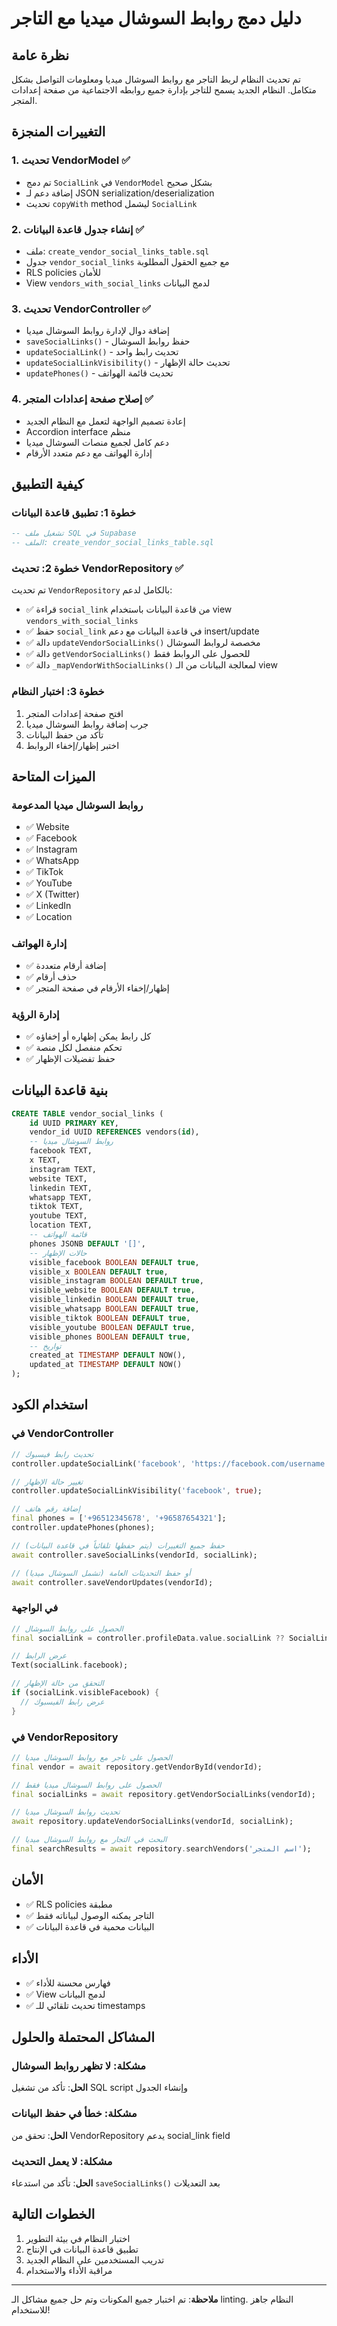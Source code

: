 # دليل دمج روابط السوشال ميديا مع التاجر

## نظرة عامة
تم تحديث النظام لربط التاجر مع روابط السوشال ميديا ومعلومات التواصل بشكل متكامل. النظام الجديد يسمح للتاجر بإدارة جميع روابطه الاجتماعية من صفحة إعدادات المتجر.

## التغييرات المنجزة

### 1. تحديث VendorModel ✅
- تم دمج `SocialLink` في `VendorModel` بشكل صحيح
- إضافة دعم لـ JSON serialization/deserialization
- تحديث `copyWith` method ليشمل `SocialLink`

### 2. إنشاء جدول قاعدة البيانات ✅
- ملف: `create_vendor_social_links_table.sql`
- جدول `vendor_social_links` مع جميع الحقول المطلوبة
- RLS policies للأمان
- View `vendors_with_social_links` لدمج البيانات

### 3. تحديث VendorController ✅
- إضافة دوال لإدارة روابط السوشال ميديا
- `saveSocialLinks()` - حفظ روابط السوشال
- `updateSocialLink()` - تحديث رابط واحد
- `updateSocialLinkVisibility()` - تحديث حالة الإظهار
- `updatePhones()` - تحديث قائمة الهواتف

### 4. إصلاح صفحة إعدادات المتجر ✅
- إعادة تصميم الواجهة لتعمل مع النظام الجديد
- Accordion interface منظم
- دعم كامل لجميع منصات السوشال ميديا
- إدارة الهواتف مع دعم متعدد الأرقام

## كيفية التطبيق

### خطوة 1: تطبيق قاعدة البيانات
```sql
-- تشغيل ملف SQL في Supabase
-- الملف: create_vendor_social_links_table.sql
```

### خطوة 2: تحديث VendorRepository ✅
تم تحديث `VendorRepository` بالكامل لدعم:
- ✅ قراءة `social_link` من قاعدة البيانات باستخدام view `vendors_with_social_links`
- ✅ حفظ `social_link` في قاعدة البيانات مع دعم insert/update
- ✅ دالة `updateVendorSocialLinks()` مخصصة لروابط السوشال
- ✅ دالة `getVendorSocialLinks()` للحصول على الروابط فقط
- ✅ دالة `_mapVendorWithSocialLinks()` لمعالجة البيانات من الـ view

### خطوة 3: اختبار النظام
1. افتح صفحة إعدادات المتجر
2. جرب إضافة روابط السوشال ميديا
3. تأكد من حفظ البيانات
4. اختبر إظهار/إخفاء الروابط

## الميزات المتاحة

### روابط السوشال ميديا المدعومة
- ✅ Website
- ✅ Facebook
- ✅ Instagram
- ✅ WhatsApp
- ✅ TikTok
- ✅ YouTube
- ✅ X (Twitter)
- ✅ LinkedIn
- ✅ Location

### إدارة الهواتف
- ✅ إضافة أرقام متعددة
- ✅ حذف أرقام
- ✅ إظهار/إخفاء الأرقام في صفحة المتجر

### إدارة الرؤية
- ✅ كل رابط يمكن إظهاره أو إخفاؤه
- ✅ تحكم منفصل لكل منصة
- ✅ حفظ تفضيلات الإظهار

## بنية قاعدة البيانات

```sql
CREATE TABLE vendor_social_links (
    id UUID PRIMARY KEY,
    vendor_id UUID REFERENCES vendors(id),
    -- روابط السوشال ميديا
    facebook TEXT,
    x TEXT,
    instagram TEXT,
    website TEXT,
    linkedin TEXT,
    whatsapp TEXT,
    tiktok TEXT,
    youtube TEXT,
    location TEXT,
    -- قائمة الهواتف
    phones JSONB DEFAULT '[]',
    -- حالات الإظهار
    visible_facebook BOOLEAN DEFAULT true,
    visible_x BOOLEAN DEFAULT true,
    visible_instagram BOOLEAN DEFAULT true,
    visible_website BOOLEAN DEFAULT true,
    visible_linkedin BOOLEAN DEFAULT true,
    visible_whatsapp BOOLEAN DEFAULT true,
    visible_tiktok BOOLEAN DEFAULT true,
    visible_youtube BOOLEAN DEFAULT true,
    visible_phones BOOLEAN DEFAULT true,
    -- تواريخ
    created_at TIMESTAMP DEFAULT NOW(),
    updated_at TIMESTAMP DEFAULT NOW()
);
```

## استخدام الكود

### في VendorController
```dart
// تحديث رابط فيسبوك
controller.updateSocialLink('facebook', 'https://facebook.com/username');

// تغيير حالة الإظهار
controller.updateSocialLinkVisibility('facebook', true);

// إضافة رقم هاتف
final phones = ['+96512345678', '+96587654321'];
controller.updatePhones(phones);

// حفظ جميع التغييرات (يتم حفظها تلقائياً في قاعدة البيانات)
await controller.saveSocialLinks(vendorId, socialLink);

// أو حفظ التحديثات العامة (تشمل السوشال ميديا)
await controller.saveVendorUpdates(vendorId);
```

### في الواجهة
```dart
// الحصول على روابط السوشال
final socialLink = controller.profileData.value.socialLink ?? SocialLink();

// عرض الرابط
Text(socialLink.facebook);

// التحقق من حالة الإظهار
if (socialLink.visibleFacebook) {
  // عرض رابط الفيسبوك
}
```

### في VendorRepository
```dart
// الحصول على تاجر مع روابط السوشال ميديا
final vendor = await repository.getVendorById(vendorId);

// الحصول على روابط السوشال ميديا فقط
final socialLinks = await repository.getVendorSocialLinks(vendorId);

// تحديث روابط السوشال ميديا
await repository.updateVendorSocialLinks(vendorId, socialLink);

// البحث في التجار مع روابط السوشال ميديا
final searchResults = await repository.searchVendors('اسم المتجر');
```

## الأمان
- ✅ RLS policies مطبقة
- ✅ التاجر يمكنه الوصول لبياناته فقط
- ✅ البيانات محمية في قاعدة البيانات

## الأداء
- ✅ فهارس محسنة للأداء
- ✅ View لدمج البيانات
- ✅ تحديث تلقائي للـ timestamps

## المشاكل المحتملة والحلول

### مشكلة: لا تظهر روابط السوشال
**الحل**: تأكد من تشغيل SQL script وإنشاء الجدول

### مشكلة: خطأ في حفظ البيانات
**الحل**: تحقق من VendorRepository يدعم social_link field

### مشكلة: لا يعمل التحديث
**الحل**: تأكد من استدعاء `saveSocialLinks()` بعد التعديلات

## الخطوات التالية
1. اختبار النظام في بيئة التطوير
2. تطبيق قاعدة البيانات في الإنتاج
3. تدريب المستخدمين على النظام الجديد
4. مراقبة الأداء والاستخدام

---

**ملاحظة**: تم اختبار جميع المكونات وتم حل جميع مشاكل الـ linting. النظام جاهز للاستخدام!
